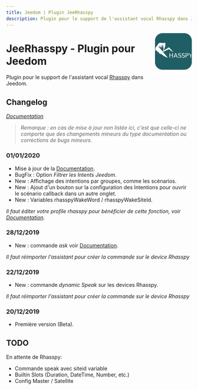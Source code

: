 ```yaml
---
title: Jeedom | Plugin JeeRhasspy
description: Plugin pour le support de l'assistant vocal Rhasspy dans Jeedom
---
```


<img align="right" src="../images/jeerhasspy_icon.png" width="100">

# JeeRhasspy - Plugin pour Jeedom

Plugin pour le support de l'assistant vocal [Rhasspy](https://rhasspy.readthedocs.io/en/latest/) dans Jeedom.

## Changelog

*[Documentation](index.md)*

>*Remarque : en cas de mise à jour non listée ici, c'est que celle-ci ne comporte que des changements mineurs du type documentation ou corrections de bugs mineurs.*

### 01/01/2020
- Mise à jour de la [Documentation](index.md).
- BugFix : Option *Filtrer les Intents Jeedom*.
- New : Affichage des intentions par groupes, comme les scénarios.
- New : Ajout d'un bouton sur la configuration des Intentions pour ouvrir le scénario callback dans un autre onglet.
- New : Variables rhasspyWakeWord / rhasspyWakeSiteId.

*Il faut éditer votre profile rhasspy pour bénéficier de cette fonction, voir [Documentation](index.md).*

### 28/12/2019
- New : commande *ask* voir [Documentation](index.md).

*Il faut réimporter l'assistant pour créer la commande sur le device Rhasspy*

### 22/12/2019
- New : commande *dynamic Speak* sur les devices Rhasspy.

*Il faut réimporter l'assistant pour créer la commande sur le device Rhasspy*

### 20/12/2019
- Première version (Beta).


## TODO
En attente de Rhasspy:
- Commande speak avec siteid variable
- Builtin Slots (Duration, DateTime, Number, etc.)
- Config Master / Satellite

